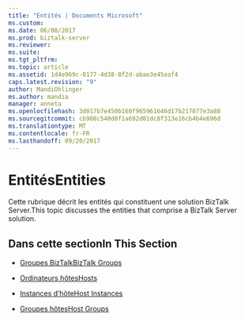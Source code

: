 ```yaml
---
title: "Entités | Documents Microsoft"
ms.custom: 
ms.date: 06/08/2017
ms.prod: biztalk-server
ms.reviewer: 
ms.suite: 
ms.tgt_pltfrm: 
ms.topic: article
ms.assetid: 1d4e969c-0177-4d38-8f2d-abae3e45eaf4
caps.latest.revision: "9"
author: MandiOhlinger
ms.author: mandia
manager: anneta
ms.openlocfilehash: 3d017b7e450b160f965961646d17b217077e3a88
ms.sourcegitcommit: cb908c540d8f1a692d01dc8f313e16cb4b4e696d
ms.translationtype: MT
ms.contentlocale: fr-FR
ms.lasthandoff: 09/20/2017
---
```

# <a name="entities"></a><span data-ttu-id="03de3-102">Entités</span><span class="sxs-lookup"><span data-stu-id="03de3-102">Entities</span></span>
<span data-ttu-id="03de3-103">Cette rubrique décrit les entités qui constituent une solution BizTalk Server.</span><span class="sxs-lookup"><span data-stu-id="03de3-103">This topic discusses the entities that comprise a BizTalk Server solution.</span></span>  
  
## <a name="in-this-section"></a><span data-ttu-id="03de3-104">Dans cette section</span><span class="sxs-lookup"><span data-stu-id="03de3-104">In This Section</span></span>  
  
-   [<span data-ttu-id="03de3-105">Groupes BizTalk</span><span class="sxs-lookup"><span data-stu-id="03de3-105">BizTalk Groups</span></span>](../core/biztalk-groups.md)  
  
-   [<span data-ttu-id="03de3-106">Ordinateurs hôtes</span><span class="sxs-lookup"><span data-stu-id="03de3-106">Hosts</span></span>](../core/hosts.md)  
  
-   [<span data-ttu-id="03de3-107">Instances d’hôte</span><span class="sxs-lookup"><span data-stu-id="03de3-107">Host Instances</span></span>](../core/host-instances.md)  
  
-   [<span data-ttu-id="03de3-108">Groupes hôtes</span><span class="sxs-lookup"><span data-stu-id="03de3-108">Host Groups</span></span>](../core/host-groups.md)